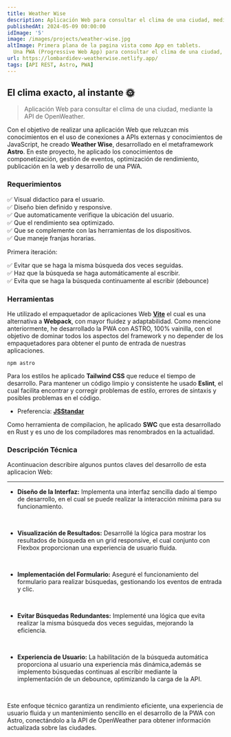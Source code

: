 ```yaml
---
title: Weather Wise
description: Aplicación Web para consultar el clima de una ciudad, mediante la API de OpenWeather.
publishedAt: 2024-05-09 00:00:00
idImage: '5'
image: /images/projects/weather-wise.jpg
altImage: Primera plana de la pagina vista como App en tablets.
  Una PWA (Progressive Web App) para consultar el clima de una ciudad, mediante la API de OpenWeather.
url: https://lombardidev-weatherwise.netlify.app/
tags: [API REST, Astro, PWA]
---
```


## El clima exacto, al instante 🌞

> Aplicación Web para consultar el clima de una ciudad, mediante la API de OpenWeather.

Con el objetivo de realizar una aplicación Web que reluzcan mis conocimientos en el uso de conexiones a APIs externas y conocimientos de JavaScript, he creado **Weather Wise**, desarrollado en el metaframework **Astro**. En este proyecto, he aplicado los conocimientos de componetización, gestión de eventos, optimización de rendimiento, publicación en la web y desarrollo de una PWA.

### Requerimientos

✅ Visual didactico para el usuario.<br>
✅ Diseño bien definido y responsive.<br>
✅ Que automaticamente verifique la ubicación del usuario.<br>
✅ Que el rendimiento sea optimizado.<br>
✅ Que se complemente con las herramientas de los dispositivos.<br>
✅ Que maneje franjas horarias.<br>

Primera iteración:

✅ Evitar que se haga la misma búsqueda dos veces seguidas.<br>
✅ Haz que la búsqueda se haga automáticamente al escribir.<br>
✅ Evita que se haga la búsqueda continuamente al escribir (debounce)<br>

### Herramientas

He utilizado el empaquetador de aplicaciones Web <a href='https://vitejs.dev/' target="_blank" rel="noopener noreferrer">**Vite**</a> el cual es una alternativa a <span style='color: var(--accent-regular)'>**Webpack**</span>, con mayor fluidez y adaptabilidad. Como mencione anteriormente, he desarrollado la PWA con ASTRO, 100% vainilla, con el objetivo de dominar todos los aspectos del framework y no depender de los empaquetadores para obtener el punto de entrada de nuestras aplicaciones.

``` node
npm astro
```

Para los estilos he aplicado <span style='color: var(--accent-regular)'>**Tailwind CSS**</span> que reduce el tiempo de desarrollo. Para mantener un código limpio y consistente he usado <span style='color: var(--accent-regular)'>**Eslint**</span>, el cual facilita encontrar y corregir problemas de estilo, errores de sintaxis y posibles problemas en el código.

* Preferencia: <a href='https://standardjs.com/' target="_blank" rel="noopener noreferrer">**JSStandar**</a>

Como herramienta de compilacion, he aplicado **SWC** que esta desarrollado en Rust y es uno de los compiladores mas renombrados en la actualidad.

### Descripción Técnica

Acontinuacion describire algunos puntos claves del desarrollo de esta aplicacion Web:
***

* **Diseño de la Interfaz:**  Implementa una interfaz sencilla dado al tiempo de desarrollo, en el cual se puede realizar la interacción mínima para su funcionamiento.
<br>

* **Visualización de Resultados:** Desarrollé la lógica para mostrar los resultados de búsqueda en un grid responsive, el cual conjunto con Flexbox proporcionan una experiencia de usuario fluida.
<br>

* **Implementación del Formulario:** Aseguré el funcionamiento del formulario para realizar búsquedas, gestionando los eventos de entrada y clic.
<br>

* **Evitar Búsquedas Redundantes:** Implementé una lógica que evita realizar la misma búsqueda dos veces seguidas, mejorando la eficiencia.
<br>

* **Experiencia de Usuario:** La habilitación de la búsqueda automática proporciona al usuario una experiencia más dinámica,además se implemento búsquedas continuas al escribir mediante la implementación de un debounce, optimizando la carga de la API.
<br>

Este enfoque técnico garantiza un rendimiento eficiente, una experiencia de usuario fluida y un mantenimiento sencillo en el desarrollo de la PWA con Astro, conectándolo a la API de OpenWeather para obtener información actualizada sobre las ciudades.
